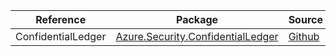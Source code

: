 | Reference | Package | Source |
|---|---|---|
|ConfidentialLedger|[Azure.Security.ConfidentialLedger](https://www.nuget.org/packages/Azure.Security.ConfidentialLedger)|[Github](https://github.com/Azure/azure-sdk-for-net/blob/main/sdk/confidentialledger/Azure.Security.ConfidentialLedger)|
